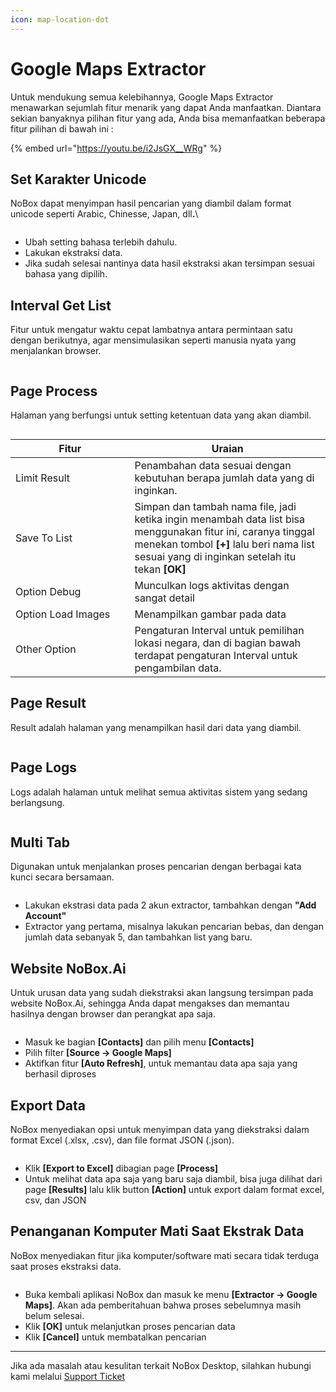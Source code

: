 ```yaml
---
icon: map-location-dot
---
```


# Google Maps Extractor

Untuk mendukung semua kelebihannya, Google Maps Extractor menawarkan sejumlah fitur menarik yang dapat Anda manfaatkan. Diantara sekian banyaknya pilihan fitur yang ada, Anda bisa memanfaatkan beberapa fitur pilihan di bawah ini :

{% embed url="https://youtu.be/i2JsGX__WRg" %}

## **Set Karakter Unicode**

NoBox dapat menyimpan hasil pencarian yang diambil dalam format unicode seperti Arabic, Chinesse, Japan, dl&#x6C;**.**\


<figure><img src="../../.gitbook/assets/Unicode.png" alt=""><figcaption></figcaption></figure>

* Ubah setting bahasa terlebih dahulu.
* Lakukan ekstraksi data.&#x20;
* Jika sudah selesai nantinya data hasil ekstraksi akan tersimpan sesuai bahasa yang dipilih.

## **Interval Get List**

Fitur untuk mengatur waktu cepat lambatnya antara permintaan satu dengan berikutnya, agar mensimulasikan seperti manusia nyata yang menjalankan browser.

<figure><img src="../../.gitbook/assets/Interval (1).png" alt=""><figcaption></figcaption></figure>

## **Page Process**

Halaman yang berfungsi untuk setting ketentuan data yang akan diambil.

<figure><img src="../../.gitbook/assets/Page Process.png" alt=""><figcaption></figcaption></figure>

<table><thead><tr><th width="174.60003662109375">Fitur</th><th>Uraian</th></tr></thead><tbody><tr><td>Limit Result</td><td>Penambahan data sesuai dengan kebutuhan berapa jumlah data yang di inginkan.</td></tr><tr><td>Save To List</td><td>Simpan dan tambah nama file, jadi ketika ingin menambah data list bisa menggunakan fitur ini, caranya tinggal menekan tombol <strong>[+]</strong> lalu beri nama list sesuai yang di inginkan setelah itu tekan <strong>[OK]</strong></td></tr><tr><td>Option Debug </td><td>Munculkan logs aktivitas dengan sangat detail</td></tr><tr><td>Option Load Images</td><td>Menampilkan gambar pada data</td></tr><tr><td>Other Option</td><td>Pengaturan Interval untuk pemilihan lokasi negara, dan di bagian bawah terdapat pengaturan Interval untuk pengambilan data. </td></tr></tbody></table>

## **Page Result**

Result adalah halaman yang menampilkan hasil dari data yang diambil.

<figure><img src="../../.gitbook/assets/Page Result.png" alt=""><figcaption></figcaption></figure>

## **Page Logs**

Logs adalah halaman untuk melihat semua aktivitas sistem yang sedang berlangsung.

<figure><img src="../../.gitbook/assets/Page Logs.png" alt=""><figcaption></figcaption></figure>

## **Multi Tab**

Digunakan untuk menjalankan proses pencarian dengan berbagai kata kunci secara bersamaan.

<figure><img src="../../.gitbook/assets/Multi Tab.png" alt=""><figcaption></figcaption></figure>

* Lakukan ekstrasi data pada 2 akun extractor, tambahkan dengan **"Add Account"**
* Extractor yang pertama, misalnya lakukan pencarian bebas, dan dengan jumlah data sebanyak 5, dan tambahkan list yang baru.

## **Website NoBox.Ai**

Untuk urusan data yang sudah diekstraksi akan langsung tersimpan pada website NoBox.Ai, sehingga Anda dapat mengakses dan memantau hasilnya dengan browser dan perangkat apa saja.

<figure><img src="../../.gitbook/assets/Contacts (2).png" alt=""><figcaption></figcaption></figure>

* Masuk ke bagian **\[Contacts]** dan pilih menu **\[Contacts]**
* Pilih filter **\[Source -> Google Maps]**
* Aktifkan fitur **\[Auto Refresh]**, untuk memantau data apa saja yang berhasil diproses

## **Export Data**

NoBox menyediakan opsi untuk menyimpan data yang diekstraksi dalam format Excel (.xlsx, .csv), dan file format JSON (.json).

<figure><img src="../../.gitbook/assets/Export.png" alt=""><figcaption></figcaption></figure>

* Klik **\[Export to Excel]** dibagian page **\[Process]**&#x20;
* Untuk melihat data apa saja yang baru saja diambil, bisa juga dilihat dari page **\[Results]** lalu klik button **\[Action]** untuk export dalam format excel, csv, dan JSON

## **Penanganan Komputer Mati Saat Ekstrak Data**

NoBox menyediakan fitur jika komputer/software mati secara tidak terduga saat proses ekstraksi data.&#x20;

<figure><img src="../../.gitbook/assets/Komputer mati (1).png" alt=""><figcaption></figcaption></figure>

* Buka kembali aplikasi NoBox dan masuk ke menu **\[Extractor -> Google Maps]**. Akan ada pemberitahuan bahwa proses sebelumnya masih belum selesai.
* Klik **\[OK]** untuk melanjutkan proses pencarian data
* Klik **\[Cancel]** untuk membatalkan pencarian

***

Jika ada masalah atau kesulitan terkait NoBox Desktop, silahkan hubungi kami melalui [Support Ticket](https://crm.nobox.ai/clients/tickets)
